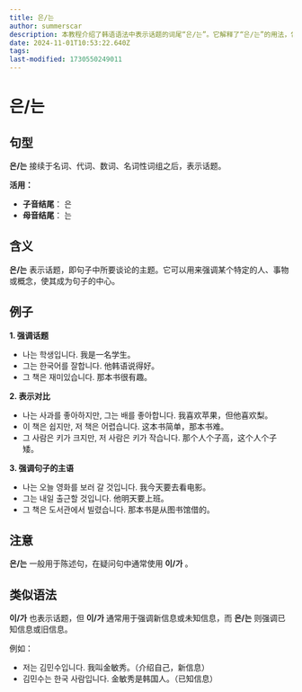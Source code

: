 ```yaml
---
title: 은/는
author: summerscar
description: 本教程介绍了韩语语法中表示话题的词尾“은/는”。它解释了“은/는”的用法，包括强调话题、表示对比和强调主语等，并通过例句进行说明。教程还简要提到了与“은/는”类似的词尾“이/가”。
date: 2024-11-01T10:53:22.640Z
tags:
last-modified: 1730550249011
---
```


# 은/는

## 句型

**은/는** 接续于名词、代词、数词、名词性词组之后，表示话题。

**活用：**
* **子音结尾**： 은
* **母音结尾**： 는

## 含义

**은/는** 表示话题，即句子中所要谈论的主题。它可以用来强调某个特定的人、事物或概念，使其成为句子的中心。


## 例子

**1. 强调话题**

* <Speak>나는 학생입니다.</Speak>  我是一名学生。
* <Speak>그는 한국어를 잘합니다.</Speak> 他韩语说得好。
* <Speak>그 책은 재미있습니다.</Speak> 那本书很有趣。


**2. 表示对比**

* <Speak>나는 사과를 좋아하지만, 그는 배를 좋아합니다.</Speak> 我喜欢苹果，但他喜欢梨。
* <Speak>이 책은 쉽지만, 저 책은 어렵습니다.</Speak> 这本书简单，那本书难。
* <Speak>그 사람은 키가 크지만, 저 사람은 키가 작습니다.</Speak> 那个人个子高，这个人个子矮。

**3. 强调句子的主语**

* <Speak>나는 오늘 영화를 보러 갈 것입니다.</Speak> 我今天要去看电影。
* <Speak>그는 내일 출근할 것입니다.</Speak> 他明天要上班。
* <Speak>그 책은 도서관에서 빌렸습니다.</Speak> 那本书是从图书馆借的。


## 注意

**은/는** 一般用于陈述句，在疑问句中通常使用 **이/가** 。

## 类似语法

**이/가** 也表示话题，但 **이/가** 通常用于强调新信息或未知信息，而 **은/는** 则强调已知信息或旧信息。

例如：

* <Speak>저는 김민수입니다.</Speak>  我叫金敏秀。（介绍自己，新信息）
* <Speak>김민수는 한국 사람입니다.</Speak> 金敏秀是韩国人。（已知信息）
